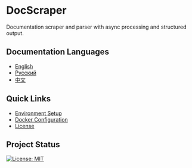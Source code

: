 # DocScraper

Documentation scraper and parser with async processing and structured output.

## Documentation Languages

- [English](docs/README_en.md)
- [Русский](docs/README_ru.md)
- [中文](docs/README_zh.md)

## Quick Links

- [Environment Setup](.env.example)
- [Docker Configuration](docker-compose.yml)
- [License](LICENSE)

## Project Status

[![License: MIT](https://img.shields.io/badge/License-MIT-yellow.svg)](https://opensource.org/licenses/MIT)
